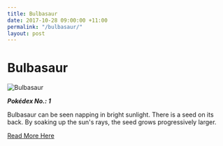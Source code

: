 ```yaml
---
title: Bulbasaur
date: 2017-10-28 09:00:00 +11:00
permalink: "/bulbasaur/"
layout: post
---
```


# Bulbasaur

![Bulbasaur](https://assets.pokemon.com/assets/cms2/img/pokedex/full/001.png)

**_Pokédex No.: 1_**

Bulbasaur can be seen napping in bright sunlight. There is a seed on its back. By soaking up the sun's rays, the seed grows progressively larger.

[Read More Here](https://www.pokemon.com/au/pokedex/bulbasaur)
